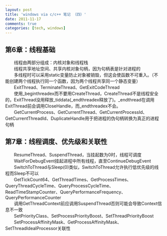 ```yaml
---
layout: post
title: 'windows via c/c++ 笔记 （四）'
date: 2011-11-17
comments: true
categories: [tech, windows]
---
```

<h2>第6章：线程基础</h2>
<span style="display:block;text-indent:2em;">线程由两部分组成：内核对象和线程栈</span>
<span style="display:block;text-indent:2em;">线程共享地址空间、共享内核对象句柄，因为句柄表是针对进程的</span>
<span style="display:block;text-indent:2em;">多线程时可以采用static变量防止对象被销毁，但这会使函数不可重入。（不能创建两个线程执行同一个函数，因为两个线程共享同一个静态变量）</span>
<span style="display:block;text-indent:2em;">ExitThread、TerminateThread、GetExitCodeThread</span>
<span style="display:block;text-indent:2em;">使用_beginthreadex而不要用CreateThread，CreateThread不是线程安全的，ExitThread没用释放_tiddata(_endthreadex释放了)。_endthread在调用ExitThread前会调用CloseHandle，而_endthreadex不会。</span>
<span style="display:block;text-indent:2em;">GetCurrentProcess、GetCurrentThread、GetCurrentProcessId、GetCurrentThreadId、DuplicateHandle用于把进程的伪句柄转换为真正的进程句柄</span>

<!--more-->
<h2>第7章：线程调度、优先级和关联性</h2>
<span style="display:block;text-indent:2em;">ResumeThread、SuspendThread，当挂起数为0时，线程可调度</span>
<span style="display:block;text-indent:2em;">WaitForDebugEvent挂起进程中所有线程，直至ContinueDebugEvent</span>
<span style="display:block;text-indent:2em;">SwitchToThread与Sleep(0)类似，SwitchToThread允许执行低优先级的线程而Sleep不可以</span>
<span style="display:block;text-indent:2em;">GetTickCount64、GetThreadTimes、GetProcessTimes、QueryThreadCycleTime、QueryProcessCycleTime、ReadTimeStampCounter、QueryPerformanceFrequency、QueryPerformanceCounter</span>
<span style="display:block;text-indent:2em;">调用GetThreadContext前应调用SuspendThread否则可能会导致Context信息不一致</span>
<span style="display:block;text-indent:2em;">SetPriorityClass、SetProcessPriorityBoost、SetThreadPriorityBoost</span>
<span style="display:block;text-indent:2em;">SetProcessAffinityMask、GetProcessAffinityMask、SetThreadIdealProcessor关联性</span>
